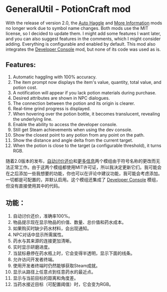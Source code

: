 ﻿# GeneralUtil - PotionCraft mod

With the release of version 2.0, the [Auto Haggle](https://www.nexusmods.com/potioncraftalchemistsimulator/mods/28) and [More Information](https://www.nexusmods.com/potioncraftalchemistsimulator/mods/31) mods no longer work due to symbol name changes. Both mods use the MIT license, so I decided to update them. I might add some features I want later, and you can also suggest features in the comments, which I might consider adding. Everything is configurable and enabled by default. This mod also integrates the [Developer Console](https://www.nexusmods.com/potioncraftalchemistsimulator/mods/2?tab=posts&BH=0) mod, but none of its code was used as is.

## Features:

1. Automatic haggling with 100% accuracy.
2. The item prompt now displays the item's value, quantity, total value, and potion cost.
3. A notification will appear if you lack potion materials during purchase.
4. Desired attributes are shown in NPC dialogues.
5. The connection between the potion and its origin is clearer.
6. Real-time grind progress is displayed.
7. When hovering over the potion bottle, it becomes translucent, revealing the underlying line.
8. Enable the ability to access the developer console.
9. Still get Steam achievements when using the dev console.
10. Show the closest point to any potion from any point on the path.
11. Show the distance and angle delta from the current target.
12. When the potion is close to the target (a configurable threshold), it turns RGB.

随着2.0版本的发布，[自动讨价还价](https://www.nexusmods.com/potioncraftalchemistsimulator/mods/28)和[更多信息](https://www.nexusmods.com/potioncraftalchemistsimulator/mods/31)两个模组由于符号名称的更改而无法正常工作。由于这两个模组都使用MIT许可证，所以我决定更新它们。我可能会在之后添加一些我想要的功能，你也可以在评论中建议功能，我可能会考虑添加。一切都是可配置的，并默认启用。这个模组还集成了 [Developer Console](https://www.nexusmods.com/potioncraftalchemistsimulator/mods/2?tab=posts&BH=0) 模组，但没有直接使用其中的代码。

## 功能：

1. 自动讨价还价，准确率100%。
2. 物品提示现在显示物品的价值、数量、总价值和药水成本。
3. 如果购买时缺少药水材料，会出现通知。
4. NPC对话中显示所需属性。
5. 药水与其来源的连接更加清晰。
6. 实时显示研磨进度。
7. 当鼠标悬停在药水瓶上时，它会变得半透明，显示下面的线条。
8. 允许访问开发者终端。
9. 使用开发者终端时仍然能够获取Steam成就。
10. 显示从路径上任意点到任意药水的最近点。
11. 显示与当前目标的距离和角度差。
12. 当药水接近目标（可配置阈值）时，它会变为RGB。
